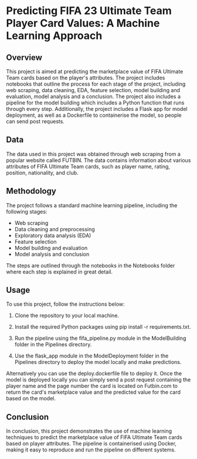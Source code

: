 # Predicting FIFA 23 Ultimate Team Player Card Values: A Machine Learning Approach

## Overview

This project is aimed at predicting the marketplace value of FIFA Ultimate Team cards based on the player's attributes. The project includes notebooks that outline the process for each stage of the project, including web scraping, data cleaning, EDA, feature selection, model building and evaluation, model analysis and a conclusion. The project also includes a pipeline for the model building which includes a Python function that runs through every step. Additionally, the project includes a Flask app for model deployment, as well as a Dockerfile to containerise the model, so people can send post requests.

## Data

The data used in this project was obtained through web scraping from a popular website called FUTBIN. The data contains information about various attributes of FIFA Ultimate Team cards, such as player name, rating, position, nationality, and club.    

## Methodology

The project follows a standard machine learning pipeline, including the following stages:

- Web scraping
- Data cleaning and preprocessing
- Exploratory data analysis (EDA)
- Feature selection
- Model building and evaluation
- Model analysis and conclusion

The steps are outlined through the notebooks in the Notebooks folder where each step is explained in great detail. 

## Usage
To use this project, follow the instructions below:

1. Clone the repository to your local machine.

2. Install the required Python packages using pip install -r requirements.txt.

3. Run the pipeline using the fifa_pipeline.py module in the ModelBuilding folder in the Pipelines directory.

4. Use the flask_app module in the ModelDeployment folder in the Pipelines directory to deploy the model locally and make predictions.


Alternatively you can use the deploy.dockerfile file to deploy it. Once the model is deployed locally you can simply send a post request containing the player name and the page number the card is located on Futbin.com to return the card's marketplace value and the predicted value for the card based on the model. 


## Conclusion
In conclusion, this project demonstrates the use of machine learning techniques to predict the marketplace value of FIFA Ultimate Team cards based on player attributes. The pipeline is containerised using Docker, making it easy to reproduce and run the pipeline on different systems. 
